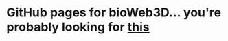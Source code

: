 GitHub pages for bioWeb3D... you're probably looking for [this](http://jibooo.github.com/bio3D)
===============================================================================================